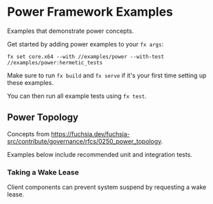 # Power Framework Examples

Examples that demonstrate power concepts.

Get started by adding power examples to your `fx args`:

```
fx set core.x64 --with //examples/power --with-test //examples/power:hermetic_tests
```

Make sure to run `fx build` and `fx serve` if it's your first time setting up these examples.

You can then run all example tests using `fx test`.

## Power Topology

Concepts from https://fuchsia.dev/fuchsia-src/contribute/governance/rfcs/0250_power_topology.

Examples below include recommended unit and integration tests.

### Taking a Wake Lease

Client components can prevent system suspend by requesting a wake lease.
